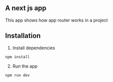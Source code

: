 ## A next js app
This app shows how app router works in a project

## Installation
1. Install dependencies
```
npm install
```
2. Run the app
```
npm run dev
```